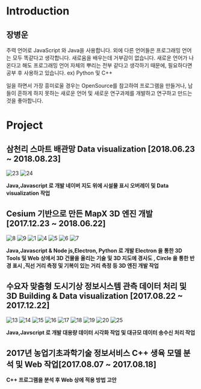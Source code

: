 Introduction
=============
장병운
-------------
주력 언어로 JavaScript 와 Java을 사용합니다.
외에 다른 언어들은 프로그래밍 언어는 모두 똑같다고 생각합니다. 새로움을 배우는데 거부감이 없습니다. 
새로운 언어가 나온다고 해도 프로그래밍 언어 자체의 뿌리는 전부 같다고 생각하기 때문에, 
필요하다면 공부 후 사용하고 있습니다. ex) Python 및 C++

일을 하면서 가장 흥미로울 경우는 OpenSource를 참고하여 프로그램을 만들거나, 
남들이 흔하게 하지 못하는 새로운 언어 및 새로운 연구과제를 개발하고 연구하고 만드는 것을 좋아합니다.

Project
=============

삼천리 스마트 배관망 Data visualization [2018.06.23 ~ 2018.08.23] 
--------------------------

![23](https://user-images.githubusercontent.com/23480071/45610520-29dd5800-ba97-11e8-8b65-f65a7c6441e5.PNG)
![24](https://user-images.githubusercontent.com/23480071/45610522-2a75ee80-ba97-11e8-8b90-da3951d55a4d.PNG)



__Java,Javascript 로 개발 네이버 지도 위에 시설물 표시 오버레이 및 Data visualization 작업__


Cesium 기반으로 만든 MapX 3D 엔진 개발[2017.12.23 ~ 2018.06.22] 
--------------------------

![8](https://user-images.githubusercontent.com/23480071/45610776-1b437080-ba98-11e8-844c-945057a26266.PNG)
![9](https://user-images.githubusercontent.com/23480071/45610778-1e3e6100-ba98-11e8-9141-77c2da509697.PNG)
![1](https://user-images.githubusercontent.com/23480071/45610779-1e3e6100-ba98-11e8-8974-6f7bea9ad8bf.PNG)
![4](https://user-images.githubusercontent.com/23480071/45610899-8ab96000-ba98-11e8-9af3-84c171361f39.PNG)
![5](https://user-images.githubusercontent.com/23480071/45610794-272f3280-ba98-11e8-9495-c53d7a4322e5.PNG)
![6](https://user-images.githubusercontent.com/23480071/45610795-27c7c900-ba98-11e8-9aee-f348ab86a0a8.PNG)
![7](https://user-images.githubusercontent.com/23480071/45610796-27c7c900-ba98-11e8-864e-67c36b8cc311.PNG)





__Java,Javascript & Node js,Electron, Python 로 개발 Electron 을 통한 3D Tools 및 Web 상에서 3D 건물을 올리는 기술 및__
__3D 지도에 경사도 , Circle 을 통한 반경 표시 ,직선 거리 측정 및 기복이 있는 거리 측정 등 3D 엔진 개발 작업__


수요자 맞춤형 도시기상 정보시스템 관측 데이터 처리 및 3D Building & Data visualization [2017.08.22 ~ 2017.12.22]
--------------------------

![13](https://user-images.githubusercontent.com/23480071/45610601-817bc380-ba97-11e8-8158-e57ea883f348.PNG)
![14](https://user-images.githubusercontent.com/23480071/45610602-817bc380-ba97-11e8-971d-b76639fd5a9e.PNG)
![15](https://user-images.githubusercontent.com/23480071/45610604-82145a00-ba97-11e8-9ebc-b09edee7f91f.PNG)
![16](https://user-images.githubusercontent.com/23480071/45610605-82145a00-ba97-11e8-8bfa-dce963630821.PNG)
![17](https://user-images.githubusercontent.com/23480071/45610606-82145a00-ba97-11e8-93dc-e011b58cd913.PNG)
![18](https://user-images.githubusercontent.com/23480071/45610607-82acf080-ba97-11e8-9f5d-f01c7064b4e7.PNG)
![19](https://user-images.githubusercontent.com/23480071/45610600-817bc380-ba97-11e8-9553-42f5b2e1e4bb.PNG)
![20](https://user-images.githubusercontent.com/23480071/45610588-73c63e00-ba97-11e8-8f83-9f797196861e.PNG)
![25](https://user-images.githubusercontent.com/23480071/45610585-71fc7a80-ba97-11e8-990a-04638aadc15c.PNG)



__Java,Javscript 로 개발 대용량 데이터 시각화 작업 및 대규모 데이터 송수신 처리 작업__





2017년 농업기초과학기술 정보서비스 C++ 생육 모델 분석 및 Web 작업[2017.08.07 ~ 2017.08.18]
--------------------------

__C++ 프로그램을 분석 후 Web 상에 적용 방법 고안__

